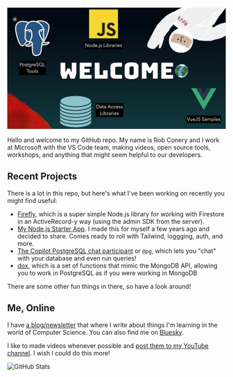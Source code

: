 ![My title banner telling you what I do](header.jpg)

Hello and welcome to my GitHub repo. My name is Rob Conery and I work at Microsoft with the VS Code team, making videos, open source tools, workshops, and anything that might seem helpful to our developers. 

## Recent Projects

There is a lot in this repo, but here's what I've been working on recently you might find useful:

 - [Firefly](https://github.com/robconery/Firefly), which is a super simple Node.js library for working with Firestore in an ActiveRecord-y  way (using the admin SDK from the server).
 - [My Node.js Starter App](https://github.com/robconery/node-pg-start). I made this for myself a few years ago and decided to share. Comes ready to roll with Tailwind, loggging, auth, and more.
 - [The Copilot PostgreSQL chat participant](https://github.com/robconery/copilot-pg) or `@pg`, which lets you "chat" with your database and even run queries!
 - [dox](https://github.com/robconery/dox), which is a set of functions that mimic the MongoDB API, allowing you to work in PostgreSQL as if you were working in MongoDB

There are some other fun things in there, so have a look around!

## Me, Online

I have [a blog/newsletter](https://robconery.com) that where I write about things I'm learning in the world of Computer Science. You can also find me on [Bluesky](https://bsky.app/profile/robconery.com).

I like to made videos whenever possible and [post them to my YouTube channel](https://www.youtube.com/@rconery). I wish I could do this more!

 <img alt="GitHub Stats"
         src="https://github-readme-stats.vercel.app/api?username=robconery&show_icons=true&theme=default&hide_border=true" />
